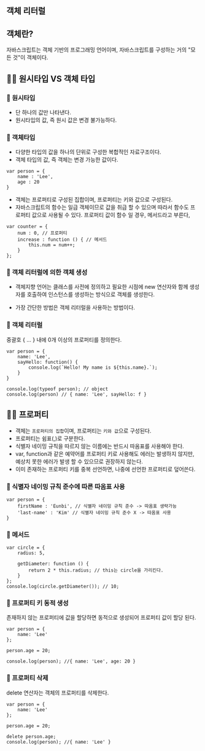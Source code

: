 ## 객체 리터럴
## 객체란?
자바스크립트는 객체 기반의 프로그래밍 언어이며, 자바스크립트를 구성하는 거의 "모든 것"이 객체이다.

## 👩‍💻 원시타입 VS 객체 타입
### 📝 원시타입
- 단 하나의 값만 나타낸다.
- 원시타입의 값, 즉 원시 값은 변경 불가능하다.

### 📝 객체타입
- 다양한 타입의 값을 하나의 단위로 구성한 복합적인 자료구조이다.
- 객체 타입의 값, 즉 객체는 변경 가능한 값이다.


```
var person = {
    name : 'Lee',
    age : 20 
}
```
- 객체는 프로퍼티로 구성된 집합이며, 프로퍼티는 키와 값으로 구성된다.
- 자바스크립트의 함수는 일급 객체이므로 값을 취급 할 수 있으며 따라서 함수도 프로퍼티 값으로 사용될 수 있다. 프로퍼티 값이 함수 일 경우, 메서드라고 부른다,
```
var counter = {
    num : 0, // 프로퍼티
    increase : function () { // 메서드
        this.num = num++;
    }
};
```

### 📝 객체 리터럴에 의한 객체 생성
- 객체지향 언어는 클래스를 사전에 정의하고 필요한 시점에 new 연산자와 함께 생성자를 호출하여 인스턴스를 생성하는 방식으로 객체를 생성한다.

- 가장 간단한 방법은 객체 리터럴을 사용하는 방법이다.

### 📝 객체 리터럴
중괄호 { ... } 내에 0개 이상의 프로퍼티를 정의한다.
```
var person = {
    name: 'Lee',
    sayHello: function() {
        console.log(`Hello! My name is ${this.name}.`);
    }
}

console.log(typeof person); // object
console.log(person) // { name: 'Lee', sayHello: f }
``` 

## 👩‍💻 프로퍼티
- 객체는 `프로퍼티의 집합`이며, 프로퍼티는 `키와 값`으로 구성된다.
- 프로퍼티는 쉼표(,)로 구분한다. 
- 식별자 네이밍 규칙을 따르지 않는 이름에는 반드시 따옴표를 사용해야 한다.
- var, function과 같은 예약어를 프로퍼티 키로 사용해도 에러는 발생하지 않지만, 예상치 못한 에러가 발생 할 수 있으므로 권장하지 않는다.
- 이미 존재하는 프로퍼티 키를 중복 선언하면, 나중에 선언한 프로퍼티로 덮어쓴다.

### 📝 식별자 네이밍 규칙 준수에 따른 따옴표 사용 
```
var person = {
    firstName : 'Eunbi', // 식별자 네이밍 규칙 준수 -> 따옴표 생략가능
    'last-name' : 'Kim' // 식별자 네이밍 규칙 준수 X -> 따옴표 사용
}
```

### 📝 메서드
```
var circle = {
    radius: 5, 
    
    getDiameter: function () {
        return 2 * this.radius; // this는 circle을 가리킨다.
    }
};
console.log(circle.getDiameter()); // 10;
```

### 📝 프로퍼티 키 동적 생성
존재하지 않는 프로퍼티에 값을 할당하면 동적으로 생성되어 프로퍼티 값이 할당 된다.
```
var person = {
    name: 'Lee'
};

person.age = 20;

console.log(person); //{ name: 'Lee', age: 20 }
```

### 📝 프로퍼티 삭제
delete 연산자는 객체의 프로퍼티를 삭제한다.
```
var person = {
    name: 'Lee'
};

person.age = 20;

delete person.age;
console.log(person); //{ name: 'Lee' }
```
